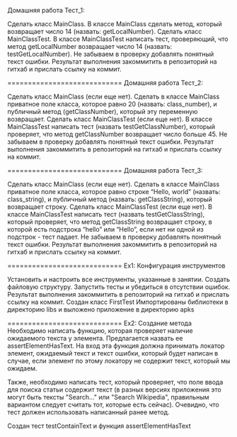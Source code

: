 Домашняя работа Тест_1:

Сделать класс MainClass.
В классе MainClass сделать метод, который возвращает число 14 (назвать: getLocalNumber).
Сделать класс MainClassTest.
В классе MainClassTest написать тест, проверяющий, что метод getLocalNumber возвращает число 14 (назвать: testGetLocalNumber).
Не забываем в проверку добавлять понятный текст ошибки.
Результат выполнения закоммитить в репозиторий на гитхаб и прислать ссылку на коммит.

============================
Домашняя работа Тест_2:

Сделать класс MainClass (если еще нет).
Сделать в классе MainClass приватное поле класса, которое равно 20 (назвать: class_number), и публичный метод (getClassNumber), который эту переменную возвращает.
Сделать класс MainClassTest (если еще нет).
В классе MainClassTest написать тест (назвать testGetClassNumber), который проверяет, что метод getClassNumber возвращает число больше 45.
Не забываем в проверку добавлять понятный текст ошибки.
Результат выполнения закоммитить в репозиторий на гитхаб и прислать ссылку на коммит. 

============================
Домашняя работа Тест_3:

Сделать класс MainClass (если еще нет).
Сделать в классе MainClass приватное поле класса, которое равно строке “Hello, world” (назвать: class_string), и публичный метод (назвать: getClassString), который возвращает строку.
Сделать класс MainClassTest (если еще нет).
В классе MainClassTest написать тест (назвать testGetClassString), который проверяет, что метод getClassString возвращает строку, в которой есть подстрока “hello” или “Hello”, если нет ни одной из подстрок - тест падает.
Не забываем в проверку добавлять понятный текст ошибки.
Результат выполнения закоммитить в репозиторий на гитхаб и прислать ссылку на коммит.

============================
Ex1: Конфигурация инструментов

Установить и настроить все инструменты, указанные в занятии. Создать файловую структуру. Запустить тесты и убедиться в отсутствии ошибок. Результат выполнения закоммитить в репозиторий на гитхаб и прислать ссылку на коммит.
Создан класс FirstTest
Импортированы библиотеки в директорию libs и выложено приложение в директорию apks

============================
Ex2: Создание метода
Необходимо написать функцию, которая проверяет наличие ожидаемого текста у элемента. Предлагается назвать ее assertElementHasText. На вход эта функция должна принимать локатор элемент, ожидаемый текст и текст ошибки, который будет написан в случае, если элемент по этому локатору не содержит текст, который мы ожидаем.

Также, необходимо написать тест, который проверяет, что поле ввода для поиска статьи содержит текст (в разных версиях приложения это могут быть тексты "Search..." или "Search Wikipedia", правильным вариантом следует считать тот, которые есть сейчас). Очевидно, что тест должен использовать написанный ранее метод.

Создан тест testContainText и функция assertElementHasText